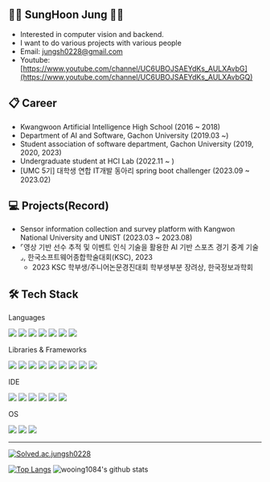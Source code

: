 👨‍💻 SungHoon Jung 👨‍💻
---
- Interested in computer vision and backend.
- I want to do various projects with various people
- Email: jungsh0228@gmail.com
- Youtube: [https://www.youtube.com/channel/UC6UBOJSAEYdKs_AULXAvbG](https://www.youtube.com/channel/UC6UBOJSAEYdKs_AULXAvbGQ)

📋 Career
---
- Kwangwoon Artificial Intelligence High School (2016 ~ 2018)
- Department of AI and Software, Gachon University (2019.03 ~)
- Student association of software department, Gachon University (2019, 2020, 2023)
- Undergraduate student at HCI Lab (2022.11 ~ )
- [UMC 5기] 대학생 연합 IT개발 동아리 spring boot challenger (2023.09 ~ 2023.02)

💻 Projects(Record)
---
- Sensor information collection and survey platform with Kangwon National University and UNIST (2023.03 ~ 2023.08)
- ⌜영상 기반 선수 추적 및 이벤트 인식 기술을 활용한 AI 기반 스포츠 경기 중계 기술⌟, 한국소프트웨어종합학술대회(KSC), 2023
  - 2023 KSC 학부생/주니어논문경진대회 학부생부분 장려상, 한국정보과학회



🛠️ Tech Stack
---
Languages

<img src="https://img.shields.io/badge/c-A8B9CC?style=for-the-badge&logo=C&logoColor=white"> <img src="https://img.shields.io/badge/C++-00599C?style=for-the-badge&logo=cplusplus&logoColor=white"> <img src="https://img.shields.io/badge/csharp-239120?style=for-the-badge&logo=csharp&logoColor=white"> <img src="https://img.shields.io/badge/JAVA-007396?style=for-the-badge&logo=Java&logoColor=white"> <img src="https://img.shields.io/badge/python-3776AB?style=for-the-badge&logo=python&logoColor=white"> <img src="https://img.shields.io/badge/kotlin-7F52FF?style=for-the-badge&logo=kotlin&logoColor=white"> <img src="https://img.shields.io/badge/dart-0175C2?style=for-the-badge&logo=dart&logoColor=white">

Libraries & Frameworks

<img src="https://img.shields.io/badge/flutter-02569B?style=for-the-badge&logo=flutter&logoColor=white"> <img src="https://img.shields.io/badge/opencv-5C3EE8?style=for-the-badge&logo=opencv&logoColor=white"> <img src="https://img.shields.io/badge/DirectX-007396?style=for-the-badge&logo=DirectX&logoColor=white">  <img src="https://img.shields.io/badge/pytorch-EE4C2C?style=for-the-badge&logo=pytorch&logoColor=white"> <img src="https://img.shields.io/badge/tensorflow-FF6F00?style=for-the-badge&logo=tensorflow&logoColor=white"> <img src="https://img.shields.io/badge/firebase-FFCA28?style=for-the-badge&logo=firebase&logoColor=white"> <img src="https://img.shields.io/badge/arduino-00979D?style=for-the-badge&logo=arduino&logoColor=white"> <img src="https://img.shields.io/badge/unity-000000?style=for-the-badge&logo=unity&logoColor=white">
<img src="https://img.shields.io/badge/SpringBoot-success?style=for-the-badge&logo=Spring&logoColor=white"/>

IDE

<img src="https://img.shields.io/badge/visualstudio-5C2D91?style=for-the-badge&logo=visualstudio&logoColor=white"> <img src="https://img.shields.io/badge/visualstudiocode-007ACC?style=for-the-badge&logo=visualstudiocode&logoColor=white"> <img src="https://img.shields.io/badge/androidstudio-3DDC84?style=for-the-badge&logo=androidstudio&logoColor=white"> <img src="https://img.shields.io/badge/jupyter-F37626?style=for-the-badge&logo=jupyter&logoColor=white"> <img src="https://img.shields.io/badge/eclipse-2C2255?style=for-the-badge&logo=eclipse&logoColor=white"> <img src="https://img.shields.io/badge/googlecolab-F9AB00?style=for-the-badge&logo=googlecolab&logoColor=white">

OS

<img src="https://img.shields.io/badge/macos-000000?style=for-the-badge&logo=macos&logoColor=white"> <img src="https://img.shields.io/badge/windows-0078D6?style=for-the-badge&logo=windows&logoColor=white"> <img src="https://img.shields.io/badge/ubuntu-E95420?style=for-the-badge&logo=ubuntu&logoColor=white">

---
[![Solved.ac.jungsh0228](http://mazassumnida.wtf/api/v2/generate_badge?boj=jungsh0228)](https://solved.ac/jungsh0228)

[![Top Langs](https://github-readme-stats.vercel.app/api/top-langs/?username=wooing1084&layout=compact)](https://github.com/wooing1084/github-readme-stats) ![wooing1084's github stats](https://github-readme-stats.vercel.app/api?username=wooing1084&show_icons=true)
